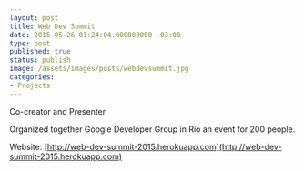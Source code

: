 ```yaml
---
layout: post
title: Web Dev Summit
date: 2015-05-26 01:24:04.000000000 -03:00
type: post
published: true
status: publish
image: /assets/images/posts/webdevsummit.jpg
categories:
- Projects
---
```

Co-creator and Presenter
<!--more-->

Organized together Google Developer Group in Rio an event for 200 people.

Website: [http://web-dev-summit-2015.herokuapp.com](http://web-dev-summit-2015.herokuapp.com)
